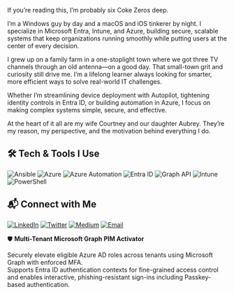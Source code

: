 If you’re reading this, I’m probably six Coke Zeros deep.

I’m a Windows guy by day and a macOS and iOS tinkerer by night. I specialize in Microsoft Entra, Intune, and Azure, building secure, scalable systems that keep organizations running smoothly while putting users at the center of every decision.

I grew up on a family farm in a one-stoplight town where we got three TV channels through an old antenna—on a good day. That small-town grit and curiosity still drive me. I’m a lifelong learner always looking for smarter, more efficient ways to solve real-world IT challenges.

Whether I’m streamlining device deployment with Autopilot, tightening identity controls in Entra ID, or building automation in Azure, I focus on making complex systems simple, secure, and effective.

At the heart of it all are my wife Courtney and our daughter Aubrey. They’re my reason, my perspective, and the motivation behind everything I do.


## 🛠 Tech & Tools I Use

![Ansible](https://img.shields.io/badge/Ansible-EE0000?style=for-the-badge&logo=ansible&logoColor=white)
![Azure](https://img.shields.io/badge/Azure-0078D4?style=for-the-badge&logo=microsoft-azure&logoColor=white)
![Azure Automation](https://img.shields.io/badge/Azure%20Automation-004E8C?style=for-the-badge&logo=azure-devops&logoColor=white)
![Entra ID](https://img.shields.io/badge/Entra%20ID-6A5ACD?style=for-the-badge&logo=microsoft&logoColor=white)
![Graph API](https://img.shields.io/badge/Microsoft%20Graph-33A1FD?style=for-the-badge&logo=microsoft-graph&logoColor=white)
![Intune](https://img.shields.io/badge/Intune-00A1F1?style=for-the-badge&logo=windows&logoColor=white)
![PowerShell](https://img.shields.io/badge/PowerShell-1E90FF?style=for-the-badge&logo=powershell&logoColor=white)

## 📬 Connect with Me

[![LinkedIn](https://img.shields.io/badge/LinkedIn-0A66C2?style=for-the-badge&logo=linkedin&logoColor=white)](https://www.linkedin.com/in/markorr321/)
[![Twitter](https://img.shields.io/badge/Twitter-1DA1F2?style=for-the-badge&logo=twitter&logoColor=white)](https://x.com/MarkHunterOrr)
[![Medium](https://img.shields.io/badge/Medium-000000?style=for-the-badge&logo=medium&logoColor=white)](https://medium.com/@markhunterorr)
[![Email](https://img.shields.io/badge/Email-D14836?style=for-the-badge&logo=gmail&logoColor=white)](mailto:markorr321@gmail.com)


🛡️ **Multi-Tenant Microsoft Graph PIM Activator**

Securely elevate eligible Azure AD roles across tenants using Microsoft Graph with enforced MFA.  
Supports Entra ID authentication contexts for fine-grained access control and enables interactive, phishing-resistant sign-ins including Passkey-based authentication.




